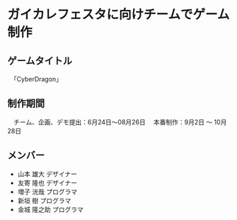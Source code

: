 # ガイカレフェスタに向けチームでゲーム制作  

## ゲームタイトル  
　「CyberDragon」  

## 制作期間  
　チーム、企画、デモ提出：6月24日～08月26日
　本番制作：9月2日 ～ 10月28日  

## メンバー  
* 山本 雄大   デザイナー  
* 友寄 隆也   デザイナー  
* 増子 洸哉   プログラマ  
* 新垣 樹     プログラマ  
* 金城 隆之助 プログラマ  
 

